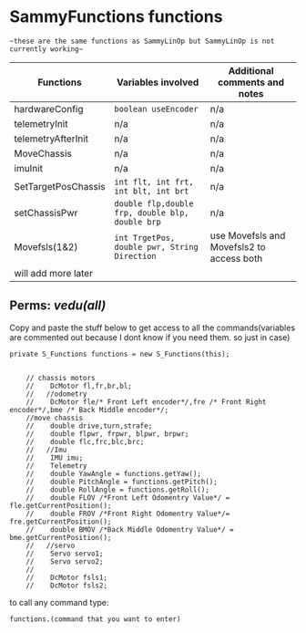 
# SammyFunctions functions

	~these are the same functions as SammyLinOp but SammyLinOp is not currently working~



| Functions           | Variables involved                              | Additional comments and notes             |
|---------------------|-------------------------------------------------|-------------------------------------------|
| hardwareConfig      | `boolean useEncoder`                            | n/a                                       |
| telemetryInit       | n/a                                             | n/a                                       |
| telemetryAfterInit  | n/a                                             | n/a                                       |
| MoveChassis         | n/a                                             | n/a                                       |
| imuInit             | n/a                                             | n/a                                       |
| SetTargetPosChassis | `int flt, int frt, int blt, int brt`            | n/a                                       |
| setChassisPwr       | `double flp,double frp, double blp, double brp` | n/a                                       |
| Movefsls(1&2)       | `int TrgetPos, double pwr, String Direction`    | use Movefsls and Movefsls2 to access both |
| will add more later |                                                 |                                           |





## **Perms**: *vedu(all)*















Copy and paste the stuff below to get access to 
all the commands(variables are commented out because I
dont know if you need them. so just in case)


~~~~~~~~~~~~~~~~~~~~~~~~~~~~~~~~~~~~~~~~~~~~~~~~
private S_Functions functions = new S_Functions(this);


    // chassis motors
    //    DcMotor fl,fr,br,bl;
    //   //odometry
    //    DcMotor fle/* Front Left encoder*/,fre /* Front Right encoder*/,bme /* Back Middle encoder*/;
    //move chassis
    //    double drive,turn,strafe;
    //    double flpwr, frpwr, blpwr, brpwr;
    //    double flc,frc,blc,brc;
    //   //Imu
    //    IMU imu;
    //    Telemetry
    //    double YawAngle = functions.getYaw();
    //    double PitchAngle = functions.getPitch();
    //    double RollAngle = functions.getRoll();
    //    double FLOV /*Front Left Odomentry Value*/ = fle.getCurrentPosition();
    //    double FROV /*Front Right Odomentry Value*/= fre.getCurrentPosition();
    //    double BMOV /*Back Middle Odomentry Value*/ = bme.getCurrentPosition();
    //   //servo
    //    Servo servo1;
    //    Servo servo2;
    //
    //    DcMotor fsls1;
    //    DcMotor fsls2;
~~~~~~~~~~~~~~~~~~~~~~~~~~~~~~~~~~~~~~~~~~~~~~~~

to call any command type:

`functions.(command that you want to enter)`